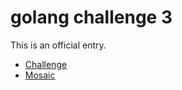 # golang challenge 3

This is an official entry.

* [Challenge](http://golang-challenge.com/go-challenge3/)
* [Mosaic](http://en.wikipedia.org/wiki/Photographic_mosaic)
